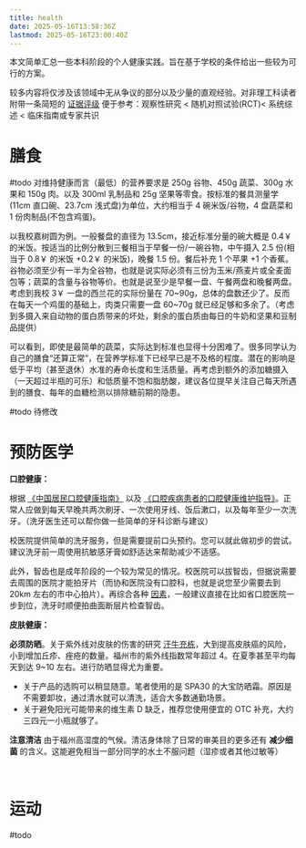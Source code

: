 ```yaml
---
title: health
date: 2025-05-16T13:58:36Z
lastmod: 2025-05-16T23:00:40Z
---
```


本文简单汇总一些本科阶段的个人健康实践。旨在基于学校的条件给出一些较为可行的方案。

较多内容将仅涉及该领域中无从争议的部分以及少量的直观经验。对非理工科读者附带一条简短的 [证据评级](https://en.wikipedia.org/wiki/Hierarchy_of_evidence) 便于参考：观察性研究 < 随机对照试验(RCT)< 系统综述 < 临床指南或专家共识

# 膳食

#todo
对维持健康而言（最低）的营养要求是 250g 谷物、450g 蔬菜、300g 水果和 150g 肉。以及 300ml 乳制品和 25g 坚果等零食。按标准的餐具测量学(11cm 直口碗、23.7cm 浅式盘)为单位，大约相当于 4 碗米饭/谷物，4 盘蔬菜和 1 份肉制品(不包含鸡蛋)。

以我校嘉树圆为例。一般餐盘的直径为 13.5cm，接近标准分量的碗大概是 0.4￥ 的米饭。按适当的比例分散到三餐相当于早餐一份/一碗谷物，中午摄入 2.5 份(相当于 0.8￥ 的米饭 +0.2￥ 的米饭)，晚餐 1.5 份。餐后补充 1 个苹果 +1 个香蕉。谷物必须至少有一半为全谷物，也就是说实际必须有三份为玉米/燕麦片或全麦面包等；蔬菜的含量与谷物等价。也就是说至少是早餐一盘、午餐两盘和晚餐两盘。考虑到我校 3￥ 一盘的西兰花的实际份量在 70~90g，总体的盘数还少了。反而在每天一个鸡蛋的基础上，肉类只需要一盘 60~70g 就已经足够和多余了。（考虑到多摄入来自动物的蛋白质带来的坏处，剩余的蛋白质由每日的牛奶和坚果和豆制品提供）

可以看到，即使是最简单的蔬菜，实际达到标准也显得十分困难了。很多同学认为自己的膳食“还算正常”，在营养学标准下已经早已是不及格的程度。潜在的影响是低于平均（甚至退休）水准的寿命长度和生活质量。再考虑到额外的添加糖摄入（一天超过半瓶的可乐）和低质量不饱和脂肪酸，建议各位提早关注自己每天所遇到的膳食、每年的血糖检测以排除糖前期的隐患。

#todo 待修改

# 预防医学

**口腔健康：**

根据 [《中国居民口腔健康指南》](https://www.nhc.gov.cn/wjw/jkshfs/200909/058b3e9ade454a3f9f8bfe807ae78aaa.shtml) 以及 [《口腔疾病患者的口腔健康维护指导》](https://www.cndent.com/archives/88269)。正常人应做到每天早晚共两次刷牙、一次使用牙线、饭后漱口，以及每年至少一次洗牙。（洗牙医生还可以帮你做一些简单的牙科诊断与建议）

校医院提供简单的洗牙服务，但是需要提前口头预约。您可以就此做初步的尝试。建议洗牙前一周使用抗敏感牙膏如舒适达来帮助减少不适感。

此外，智齿也是成年阶段的一个较为常见的情况。校医院可以拔智齿，但据说需要去周围的医院才能拍牙片（而协和医院没有口腔科，也就是说您至少需要去到 20km 左右的市中心拍片）。再综合各种 [因素](hospital.md)，一般建议直接在比如省口腔医院一步到位，洗牙时顺便拍曲面断层片检查智齿。


**皮肤健康：**

**必须防晒**。关于紫外线对皮肤的伤害的研究 [汗牛充栋](https://www.nmpa.gov.cn/xxgk/kpzhsh/kpzhshhzhp/20190627092801768.html)，大到提高皮肤癌的风险，小到增加丘疹、痤疮的数量。福州市的紫外线指数常年超过 4。在夏季甚至平均每天到达 9~10 左右。进行防晒显得尤为重要。

- 关于产品的选购可以稍显随意。笔者使用的是 SPA30 的大宝防晒霜。原因是不需要卸妆，通过清水就可以清洗，适合大多数通勤场景。
- 关于避免阳光可能带来的维生素 D 缺乏，推荐您使用便宜的 OTC 补充，大约三四元一小瓶就够了。

**注意清洁** 由于福州高湿度的气候。清洁身体除了日常的审美目的更多还有 **减少细菌** 的含义。这能避免相当一部分同学的水土不服问题（湿疹或者其他过敏等）

‍

# 运动

#todo

‍
